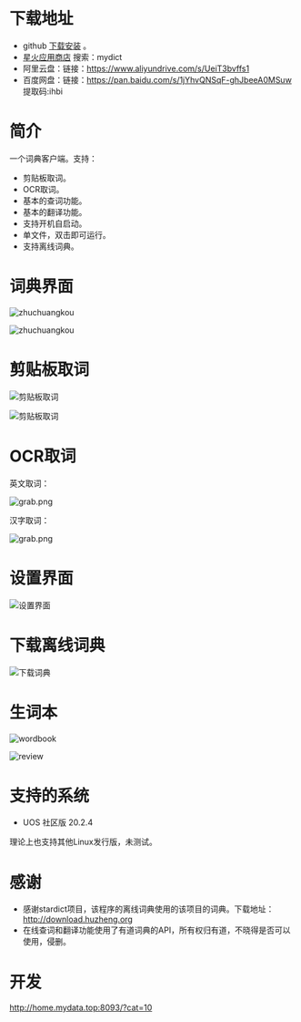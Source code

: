 # 下载地址
- github [下载安装](https://github.com/xxNull-lsk/my_dict/releases/latest) 。
- [星火应用商店](https://www.deepinos.org/) 搜索：mydict
- 阿里云盘：链接：https://www.aliyundrive.com/s/UeiT3bvffs1
- 百度网盘：链接：https://pan.baidu.com/s/1jYhvQNSqF-ghJbeeA0MSuw 提取码:ihbi


# 简介

一个词典客户端。支持：

- 剪贴板取词。
- OCR取词。
- 基本的查词功能。
- 基本的翻译功能。
- 支持开机自启动。
- 单文件，双击即可运行。
- 支持离线词典。



# 词典界面

![zhuchuangkou](readme.assets/main.png)

![zhuchuangkou](readme.assets/main2.png)

# 剪贴板取词

![剪贴板取词](readme.assets/clipboard.png)

![剪贴板取词](readme.assets/clipboard2.png)

# OCR取词

英文取词：

![grab.png](readme.assets/grab.png)

汉字取词：

![grab.png](readme.assets/grab1.png)

# 设置界面

![设置界面](readme.assets/setting.png)

# 下载离线词典

![下载词典](readme.assets/download.png)

# 生词本

![wordbook](readme.assets/wordbook.png)

![review](readme.assets/review.png)

# 支持的系统

- UOS 社区版 20.2.4

理论上也支持其他Linux发行版，未测试。

# 感谢

- 感谢stardict项目，该程序的离线词典使用的该项目的词典。下载地址：http://download.huzheng.org
- 在线查词和翻译功能使用了有道词典的API，所有权归有道，不晓得是否可以使用，侵删。



# 开发

http://home.mydata.top:8093/?cat=10
